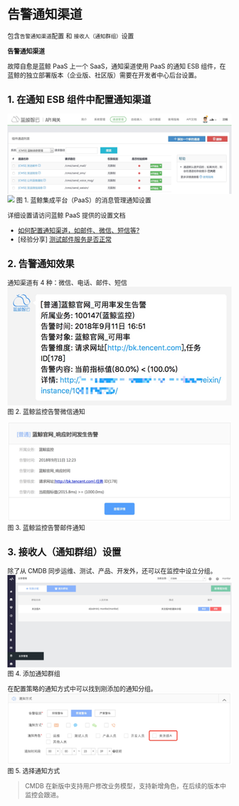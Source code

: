 # 告警通知渠道

包含`告警通知渠道`配置 和 `接收人（通知群组）`设置

**告警通知渠道**

故障自愈是蓝鲸 PaaS 上一个 SaaS，通知渠道使用 PaaS 的通知 ESB 组件，在蓝鲸的独立部署版本（企业版、社区版）需要在开发者中心后台设置。

## 1. 在通知 ESB 组件中配置通知渠道
![](../../media/15366583245319.jpg)
![](../../media/15360429835999.jpg)
图 1. 蓝鲸集成平台（PaaS）的消息管理通知设置

详细设置请访问蓝鲸 PaaS 提供的设置文档

- [如何配置通知渠道，如邮件、微信、短信等?](5.1/PaaS平台/场景案例/noticeWay.md)
- [经验分享] [测试邮件服务是否正常](http://bk.tencent.com/s-mart/community/question/95#/)


## 2. 告警通知效果
通知渠道有 4 种：微信、电话、邮件、短信
![-w397](../../media/15366583977495.jpg)
图 2. 蓝鲸监控告警微信通知

![](../../media/15366586493292.jpg)
图 3. 蓝鲸监控告警邮件通知


## 3. 接收人（通知群组）设置

除了从 CMDB 同步运维、测试、产品、开发外，还可以在监控中设立分组。
![](../../media/15366577791964.jpg)
图 4. 添加通知群组

在配置策略的通知方式中可以找到刚添加的通知分组。
![](../../media/15366578359543.jpg)
图 5. 选择通知方式

> CMDB 在新版中支持用户修改业务模型，支持新增角色，在后续的版本中监控会跟进。
